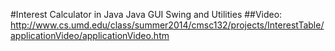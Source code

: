 #Interest Calculator in Java
  Java GUI Swing and Utilities
  ##Video: 
  http://www.cs.umd.edu/class/summer2014/cmsc132/projects/InterestTable/applicationVideo/applicationVideo.htm
